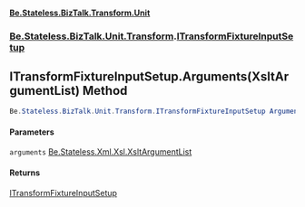 #### [Be.Stateless.BizTalk.Transform.Unit](README.md 'README')
### [Be.Stateless.BizTalk.Unit.Transform](Be.Stateless.BizTalk.Unit.Transform.md 'Be.Stateless.BizTalk.Unit.Transform').[ITransformFixtureInputSetup](ITransformFixtureInputSetup.md 'Be.Stateless.BizTalk.Unit.Transform.ITransformFixtureInputSetup')

## ITransformFixtureInputSetup.Arguments(XsltArgumentList) Method

```csharp
Be.Stateless.BizTalk.Unit.Transform.ITransformFixtureInputSetup Arguments(Be.Stateless.Xml.Xsl.XsltArgumentList arguments);
```
#### Parameters

<a name='Be.Stateless.BizTalk.Unit.Transform.ITransformFixtureInputSetup.Arguments(Be.Stateless.Xml.Xsl.XsltArgumentList).arguments'></a>

`arguments` [Be.Stateless.Xml.Xsl.XsltArgumentList](https://docs.microsoft.com/en-us/dotnet/api/Be.Stateless.Xml.Xsl.XsltArgumentList 'Be.Stateless.Xml.Xsl.XsltArgumentList')

#### Returns
[ITransformFixtureInputSetup](ITransformFixtureInputSetup.md 'Be.Stateless.BizTalk.Unit.Transform.ITransformFixtureInputSetup')
